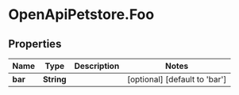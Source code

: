 # OpenApiPetstore.Foo

## Properties
Name | Type | Description | Notes
------------ | ------------- | ------------- | -------------
**bar** | **String** |  | [optional] [default to &#39;bar&#39;]


